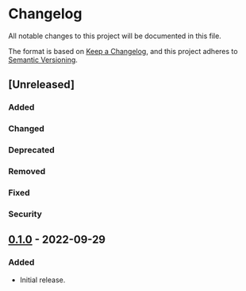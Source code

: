 # Changelog

All notable changes to this project will be documented in this file.

The format is based on [Keep a Changelog](https://keepachangelog.com/en/1.0.0/),
and this project adheres to [Semantic Versioning](https://semver.org/spec/v2.0.0.html).

## [Unreleased]

### Added

### Changed

### Deprecated

### Removed

### Fixed

### Security

## [0.1.0] - 2022-09-29

### Added

* Initial release.

[0.1.0]: https://github.com/gtker/wow_dbc/tree/58484817c75947a97c05a0ed1fbf02f0bc6baa74
